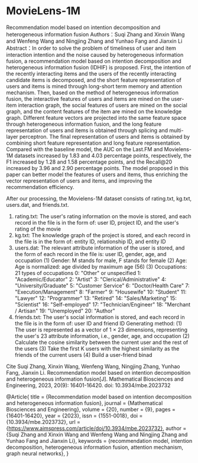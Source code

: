 # MovieLens-1M
Recommendation model based on intention decomposition and heterogeneous information fusion
Authors：Suqi Zhang and Xinxin Wang and Wenfeng Wang and Ningjing Zhang and Yunhao Fang and Jianxin Li
Abstract：In order to solve the problem of timeliness of user and item interaction intention and the noise caused by heterogeneous information fusion, a recommendation model based on intention decomposition and heterogeneous information fusion (IDHIF) is proposed. First, the intention of the recently interacting items and the users of the recently interacting candidate items is decomposed, and the short feature representation of users and items is mined through long-short term memory and attention mechanism. Then, based on the method of heterogeneous information fusion, the interactive features of users and items are mined on the user-item interaction graph, the social features of users are mined on the social graph, and the content features of the item are mined on the knowledge graph. Different feature vectors are projected into the same feature space through heterogeneous information fusion, and the long feature representation of users and items is obtained through splicing and multi-layer perceptron. The final representation of users and items is obtained by combining short feature representation and long feature representation. Compared with the baseline model, the AUC on the Last.FM and Movielens-1M datasets increased by 1.83 and 4.03 percentage points, respectively, the F1 increased by 1.28 and 1.58 percentage points, and the Recall@20 increased by 3.96 and 2.90 percentage points. The model proposed in this paper can better model the features of users and items, thus enriching the vector representation of users and items, and improving the recommendation efficiency.

After our processing, the Movielens-1M dataset consists of rating.txt, kg.txt, users.dat, and friends.txt.
1. rating.txt: The user's rating information on the movie is stored, and each record in the file is in the form of: user ID, project ID, and the user's rating of the movie
2. kg.txt: The knowledge graph of the project is stored, and each record in the file is in the form of: entity ID, relationship ID, and entity ID
3. users.dat: The relevant attribute information of the user is stored, and the form of each record in the file is: user ID, gender, age, and occupation
(1) Gender: M stands for male, F stands for female
(2) Age: Age is normalized: age divided by maximum age (56)
(3) Occupations: 21 types of occupations
0: "Other" or unspecified 1: "Academic/Educator" 2: "Artist"
3: "Clerical/Administrative" 4: "University/Graduate" 5: "Customer Service"
6: "Doctor/Health Care" 7: "Execution/Management" 8: "Farmer"
9: "Housewife" 10: "Student" 11: "Lawyer"
12: "Programmer" 13: "Retired" 14: "Sales/Marketing"
15: "Scientist" 16: "Self-employed" 17: "Technician/Engineer"
18: "Merchant / Artisan" 19: "Unemployed" 20: "Author"
4. friends.txt: The user's social information is stored, and each record in the file is in the form of: user ID and friend ID
Generating method: (1) The user is represented as a vector of 1 × 23 dimensions, representing the user's 23 attribute information, i.e., gender, age, and occupation
(2) Calculate the cosine similarity between the current user and the rest of the users
(3) Take the first K users with the highest similarity as the friends of the current users
(4) Build a user-friend binad

Cite
Suqi Zhang, Xinxin Wang, Wenfeng Wang, Ningjing Zhang, Yunhao Fang, Jianxin Li. Recommendation model based on intention decomposition and heterogeneous information fusion[J]. Mathematical Biosciences and Engineering, 2023, 20(9): 16401-16420. doi: 10.3934/mbe.2023732

@Article{
title = {Recommendation model based on intention decomposition and heterogeneous information fusion},
journal = {Mathematical Biosciences and Engineering},
volume = {20},
number = {9},
pages = {16401-16420},
year = {2023},
issn = {1551-0018},
doi = {10.3934/mbe.2023732},
url = {https://www.aimspress.com/article/doi/10.3934/mbe.2023732},
author = {Suqi Zhang and Xinxin Wang and Wenfeng Wang and Ningjing Zhang and Yunhao Fang and Jianxin Li},
keywords = {recommendation model, intention decomposition, heterogeneous information fusion, attention mechanism, graph neural networks},
}
